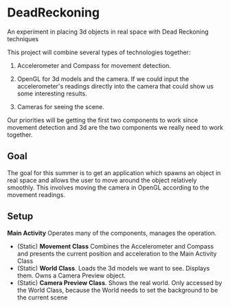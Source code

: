 DeadReckoning
=============

An experiment in placing 3d objects in real space with Dead Reckoning techniques

This project will combine several types of technologies together:

1. Accelerometer and Compass for movement detection.

2. OpenGL for 3d models and the camera. If we could input the accelerometer's readings directly into the camera that could show us some interesting results.

3. Cameras for seeing the scene.

Our priorities will be getting the first two components to work since movement detection and 3d are the two components we really need to work together.


Goal
--------------
The goal for this summer is to get an application which spawns an object in real space and allows the user to move around the object relatively smoothly. This involves moving the camera in OpenGL according to the movement readings.

Setup
--------------
**Main Activity** Operates many of the components, manages the operation.
 - (Static) **Movement Class** Combines the Accelerometer and Compass and presents the current position and acceleration to the Main Activity Class
 - (Static) **World Class**. Loads the 3d models we want to see. Displays them. Owns a Camera Preview object.
 - (Static) **Camera Preview Class**. Shows the real world. Only accessed by the World Class, because the World needs to set the background to be the current scene